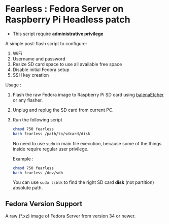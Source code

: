 # Fearless : Fedora Server on Raspberry Pi Headless patch

- This script require **administrative privilege**

A simple post-flash script to configure:

1. WiFi
2. Username and password
3. Resize SD card space to use all available free space
4. Disable initial Fedora setup
5. SSH key creation

Usage :

1. Flash the raw Fedora image to Raspberry Pi SD card using [balenaEtcher](https://etcher.balena.io/) or any flasher.
2. Unplug and replug the SD card from current PC.
3. Run the following script

   ```bash
   chmod 750 fearless
   bash fearless /path/to/sdcard/disk
   ```

   No need to use `sudo` in main file execution, because some of the things inside require regular user privilege.

   Example :

   ```bash
   chmod 750 fearless
   bash fearless /dev/sdb
   ```

   You can use `sudo lsblk` to find the right SD card **disk** (not partition) absolute path.

## Fedora Version Support

A raw (\*.xz) image of Fedora Server from version 34 or newer.

